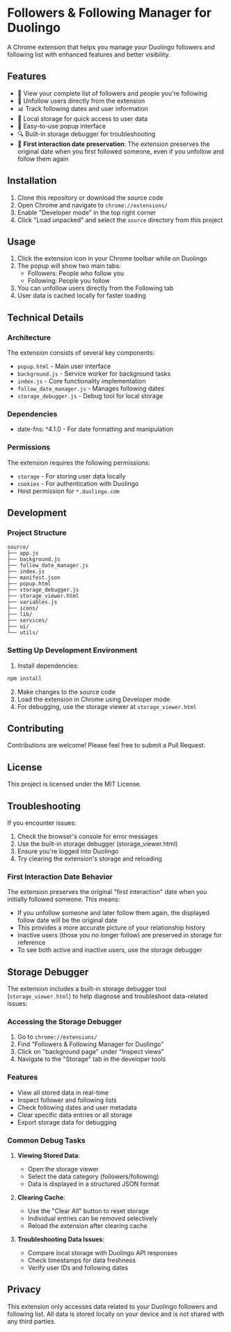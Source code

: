 # Followers & Following Manager for Duolingo

A Chrome extension that helps you manage your Duolingo followers and following list with enhanced features and better visibility.

## Features

- 👥 View your complete list of followers and people you're following
- 🔄 Unfollow users directly from the extension
- 📊 Track following dates and user information
- 💾 Local storage for quick access to user data
- 🎯 Easy-to-use popup interface
- 🔍 Built-in storage debugger for troubleshooting
- 📅 **First interaction date preservation**: The extension preserves the original date when you first followed someone, even if you unfollow and follow them again

## Installation

1. Clone this repository or download the source code
2. Open Chrome and navigate to `chrome://extensions/`
3. Enable "Developer mode" in the top right corner
4. Click "Load unpacked" and select the `source` directory from this project

## Usage

1. Click the extension icon in your Chrome toolbar while on Duolingo
2. The popup will show two main tabs:
   - Followers: People who follow you
   - Following: People you follow
3. You can unfollow users directly from the Following tab
4. User data is cached locally for faster loading

## Technical Details

### Architecture

The extension consists of several key components:
- `popup.html` - Main user interface
- `background.js` - Service worker for background tasks
- `index.js` - Core functionality implementation
- `follow_date_manager.js` - Manages following dates
- `storage_debugger.js` - Debug tool for local storage

### Dependencies

- date-fns: ^4.1.0 - For date formatting and manipulation

### Permissions

The extension requires the following permissions:
- `storage` - For storing user data locally
- `cookies` - For authentication with Duolingo
- Host permission for `*.duolingo.com`

## Development

### Project Structure

```
source/
├── app.js
├── background.js
├── follow_date_manager.js
├── index.js
├── manifest.json
├── popup.html
├── storage_debugger.js
├── storage_viewer.html
├── variables.js
├── icons/
├── lib/
├── services/
├── ui/
└── utils/
```

### Setting Up Development Environment

1. Install dependencies:
```bash
npm install
```

2. Make changes to the source code
3. Load the extension in Chrome using Developer mode
4. For debugging, use the storage viewer at `storage_viewer.html`

## Contributing

Contributions are welcome! Please feel free to submit a Pull Request.

## License

This project is licensed under the MIT License.

## Troubleshooting

If you encounter issues:
1. Check the browser's console for error messages
2. Use the built-in storage debugger (storage_viewer.html)
3. Ensure you're logged into Duolingo
4. Try clearing the extension's storage and reloading

### First Interaction Date Behavior

The extension preserves the original "first interaction" date when you initially followed someone. This means:
- If you unfollow someone and later follow them again, the displayed follow date will be the original date
- This provides a more accurate picture of your relationship history
- Inactive users (those you no longer follow) are preserved in storage for reference
- To see both active and inactive users, use the storage debugger

## Storage Debugger

The extension includes a built-in storage debugger tool (`storage_viewer.html`) to help diagnose and troubleshoot data-related issues:

### Accessing the Storage Debugger

1. Go to `chrome://extensions/`
2. Find "Followers & Following Manager for Duolingo"
3. Click on "background page" under "Inspect views"
4. Navigate to the "Storage" tab in the developer tools

### Features

- View all stored data in real-time
- Inspect follower and following lists
- Check following dates and user metadata
- Clear specific data entries or all storage
- Export storage data for debugging

### Common Debug Tasks

1. **Viewing Stored Data**:
   - Open the storage viewer
   - Select the data category (followers/following)
   - Data is displayed in a structured JSON format

2. **Clearing Cache**:
   - Use the "Clear All" button to reset storage
   - Individual entries can be removed selectively
   - Reload the extension after clearing cache

3. **Troubleshooting Data Issues**:
   - Compare local storage with Duolingo API responses
   - Check timestamps for data freshness
   - Verify user IDs and following dates

## Privacy

This extension only accesses data related to your Duolingo followers and following list. All data is stored locally on your device and is not shared with any third parties. 